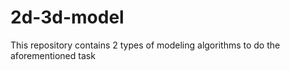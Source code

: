 # 2d-3d-model
This repository contains 2 types of modeling algorithms to do the aforementioned task
